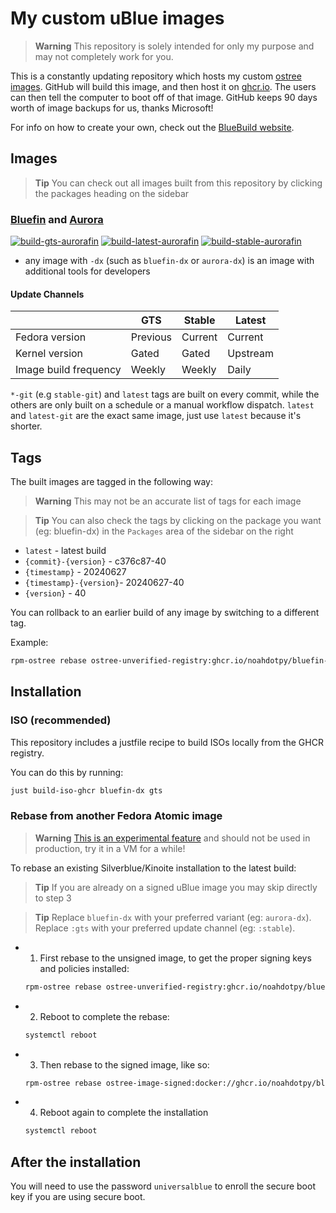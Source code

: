 # My custom uBlue images

> **Warning** This repository is solely intended for only my purpose and may not completely work for you.

This is a constantly updating repository which hosts my custom [ostree images](https://fedoraproject.org/wiki/Changes/OstreeNativeContainerStable).
GitHub will build this image, and then host it on [ghcr.io](https://github.com/features/packages).
The users can then tell the computer to boot off of that image.
GitHub keeps 90 days worth of image backups for us, thanks Microsoft!

For info on how to create your own, check out the [BlueBuild website](https://blue-build.org).

## Images

> **Tip** You can check out all images built from this repository by clicking the packages heading on the sidebar

### [Bluefin](https://projectbluefin.io) and [Aurora](https://getaurora.dev)

[![build-gts-aurorafin](https://github.com/noahdotpy/myublue/actions/workflows/build-gts-aurorafin.yml/badge.svg)](https://github.com/noahdotpy/myublue/actions/workflows/build-gts-aurorafin.yml)
[![build-latest-aurorafin](https://github.com/noahdotpy/myublue/actions/workflows/build-latest-aurorafin.yml/badge.svg)](https://github.com/noahdotpy/myublue/actions/workflows/build-latest-aurorafin.yml)
[![build-stable-aurorafin](https://github.com/noahdotpy/myublue/actions/workflows/build-stable-aurorafin.yml/badge.svg)](https://github.com/noahdotpy/myublue/actions/workflows/build-stable-aurorafin.yml)

- any image with `-dx` (such as `bluefin-dx` or `aurora-dx`) is an image with additional tools for developers

#### Update Channels

|                       | GTS      | Stable  | Latest   |
| --------------------- | -------- | ------- | -------- |
| Fedora version        | Previous | Current | Current  |
| Kernel version        | Gated    | Gated   | Upstream |
| Image build frequency | Weekly   | Weekly  | Daily    |

`*-git` (e.g `stable-git`) and `latest` tags are built on every commit, while the others are only built on a schedule or a manual workflow dispatch.
`latest` and `latest-git` are the exact same image, just use `latest` because it's shorter.

## Tags

The built images are tagged in the following way:

> **Warning**
> This may not be an accurate list of tags for each image

> **Tip** You can also check the tags by clicking on the package you want (eg: bluefin-dx) in the `Packages` area of the sidebar on the right

- `latest` - latest build
- `{commit}-{version}` - c376c87-40
- `{timestamp}` - 20240627
- `{timestamp}-{version}`- 20240627-40
- `{version}` - 40

You can rollback to an earlier build of any image by switching to a different tag.

Example:

```bash
rpm-ostree rebase ostree-unverified-registry:ghcr.io/noahdotpy/bluefin-dx:20240627
```

## Installation

### ISO (recommended)

This repository includes a justfile recipe to build ISOs locally from the GHCR registry.

You can do this by running:

```bash
just build-iso-ghcr bluefin-dx gts
```

### Rebase from another Fedora Atomic image

> **Warning** [This is an experimental feature](https://www.fedoraproject.org/wiki/Changes/OstreeNativeContainerStable) and should not be used in production, try it in a VM for a while!

To rebase an existing Silverblue/Kinoite installation to the latest build:

> **Tip**
> If you are already on a signed uBlue image you may skip directly to step 3

> **Tip**
> Replace `bluefin-dx` with your preferred variant (eg: `aurora-dx`).
> Replace `:gts` with your preferred update channel (eg: `:stable`).

- 1. First rebase to the unsigned image, to get the proper signing keys and policies installed:

  ```bash
  rpm-ostree rebase ostree-unverified-registry:ghcr.io/noahdotpy/bluefin-dx:gts
  ```

- 2. Reboot to complete the rebase:

  ```bash
  systemctl reboot
  ```

- 3. Then rebase to the signed image, like so:

  ```bash
  rpm-ostree rebase ostree-image-signed:docker://ghcr.io/noahdotpy/bluefin-dx:gts
  ```

- 4. Reboot again to complete the installation

  ```bash
  systemctl reboot
  ```

## After the installation

You will need to use the password `universalblue` to enroll the secure boot key if you are using secure boot.
